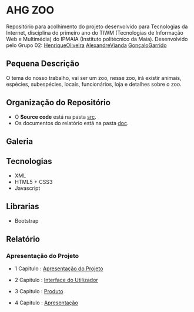 
# AHG ZOO 
Repositório para acolhimento do projeto desenvolvido para Tecnologias da Internet, disciplina do primeiro ano do TIWM (Tecnologias de Informação Web e Multimédia) do IPMAIA (Instituto politécnico da Maia). Desenvolvido pelo Grupo 02:
[HenriqueOliveira](https://github.com/HenriqueOliveira29)
[AlexandreVianda](https://github.com/AlexandrePViana)
[GonçaloGarrido](https://github.com/GoncaloGarrido2)

## Pequena Descrição

O tema do nosso trabalho, vai ser um zoo, nesse zoo, irá existir animais, espécies, subespécies, locais, funcionários, loja e detalhes sobre o zoo.

## Organização do Repositório

* O **Source code** está na pasta [src](src/).
* Os documentos do relatório está na pasta [doc](doc/).

## Galeria


## Tecnologias

* XML
* HTML5 + CSS3
* Javascript

## Librarias

* Bootstrap

## Relatório

### Apresentação do Projeto

  * 1 Capitulo : [Apresentação do Projeto](./doc/c1.md)

  * 2 Capitulo : [Interface do Utilizador](./doc/c2.md)

  * 3 Capitulo : [Produto](./doc/c3.md)

  * 4 Capitulo : [Apresentação](./doc/c4.md)
